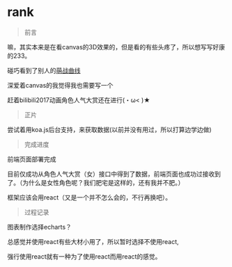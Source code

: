 # rank

>前言

嘛，其实本来是在看canvas的3D效果的，但是看的有些头疼了，所以想写写好康的233。

碰巧看到了别人的[萌战曲线](http://bmoe.uuzsama.me/)

深爱着canvas的我觉得我也需要写一个

赶着bilibili2017动画角色人气大赏还在进行(・ω< )★

>正片

尝试着用koa.js后台支持，来获取数据(以前并没有用过，所以打算边学边做)

>完成进度

前端页面部署完成

目前仅成功从角色人气大赏（女）接口中得到了数据，前端页面也成功过接收到了。（为什么是女性角色呢？我们肥宅是这样的，还有我并不肥。）

框架应该会用react（又是一个并不怎么会的，不行再换吧）。

>过程记录

图表制作选择echarts？

总感觉并使用react有些大材小用了，所以暂时选择不使用react,

强行使用react就有一种为了使用react而用react的感觉。